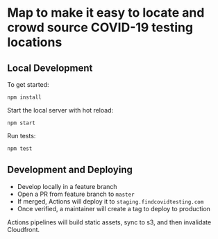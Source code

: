 # Map to make it easy to locate and crowd source COVID-19 testing locations

## Local Development

To get started:

`npm install`

Start the local server with hot reload:

`npm start`

Run tests:

`npm test`

## Development and Deploying

* Develop locally in a feature branch
* Open a PR from feature branch to `master` 
* If merged, Actions will deploy it to `staging.findcovidtesting.com`
* Once verified, a maintainer will create a tag to deploy to production

Actions pipelines will build static assets, sync to s3, and then invalidate Cloudfront. 
